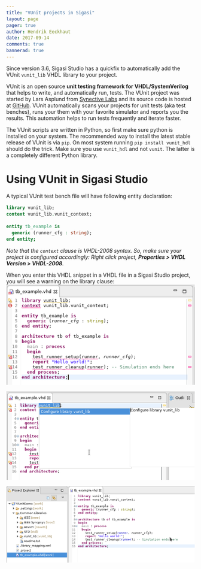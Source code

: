 ```yaml
---
title: "VUnit projects in Sigasi"
layout: page 
pager: true
author: Hendrik Eeckhaut
date: 2017-09-14
comments: true
bannerad: true
---
```


Since version 3.6, Sigasi Studio has a quickfix to automatically add the VUnit `vunit_lib` VHDL library to your project.

VUnit is an open source **unit testing framework for VHDL/SystemVerilog** that helps to write, and automatically run, tests. 
The VUnit project was started by Lars Asplund from [Synective Labs](http://www.synective.se) and its source code is hosted at [GitHub](https://github.com/VUnit/vunit).
VUnit automatically scans your projects for unit tests (aka test benches), runs your them with your favorite simulator and reports you the results.
This automation helps to run tests frequently and iterate faster.

The VUnit scripts are written in Python, so first make sure python is installed on your system. The recommended way to install the latest stable release of VUnit is via `pip`. On most system running `pip install vunit_hdl` should do the trick. Make sure you use `vunit_hdl` and not `vunit`. The latter is a completely different Python library.

# Using VUnit in Sigasi Studio

A typical VUnit test bench file will have following entity declaration:

```vhdl
library vunit_lib;
context vunit_lib.vunit_context;

entity tb_example is
  generic (runner_cfg : string);
end entity;
```
_Note that the `context` clause is VHDL-2008 syntax. So, make sure your project is configured accordingly: Right click project, **Properties > VHDL Version > VHDL-2008**._

When you enter this VHDL snippet in a VHDL file in a Sigasi Studio project, you will see a warning on the library clause:
![vunit...](/tech/vunit/before.png)

![vunit...](/tech/vunit/quickfix.png)

![vunit...](/tech/vunit/after.png)
